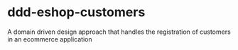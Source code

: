 # ddd-eshop-customers
A domain driven design approach that handles the registration of customers in an ecommerce application
